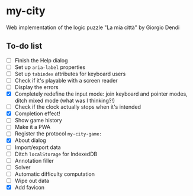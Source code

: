 # my-city

Web implementation of the logic puzzle "La mia città" by Giorgio Dendi

## To-do list

- [ ] Finish the Help dialog
- [ ] Set up `aria-label` properties
- [ ] Set up `tabindex` attributes for keyboard users
- [ ] Check if it's playable with a screen reader
- [ ] Display the errors
- [x] Completely redefine the input mode: join keyboard and pointer modes, ditch mixed mode (what was I thinking?!)
- [ ] Check if the clock actually stops when it's intended
- [x] Completion effect!
- [ ] Show game history
- [ ] Make it a PWA
- [ ] Register the protocol `my-city-game:`
- [x] About dialog
- [ ] Import/export data
- [ ] Ditch `localStorage` for IndexedDB
- [ ] Annotation filler
- [ ] Solver
- [ ] Automatic difficulty computation
- [ ] Wipe out data
- [x] Add favicon
